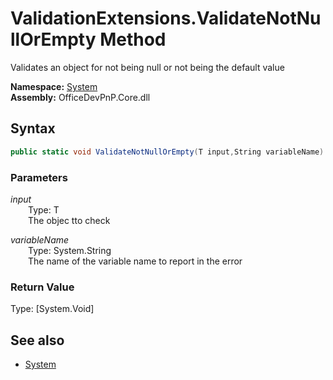 # ValidationExtensions.ValidateNotNullOrEmpty Method  
Validates an object for not being null or not being the default value  

**Namespace:** [System](System.md)  
**Assembly:** OfficeDevPnP.Core.dll  
## Syntax
```C#
public static void ValidateNotNullOrEmpty(T input,String variableName)
```
### Parameters
*input*  
&emsp;&emsp;Type: T  
&emsp;&emsp;The objec tto check  
  
*variableName*  
&emsp;&emsp;Type: System.String  
&emsp;&emsp;The name of the variable name to report in the error  
  
### Return Value
Type: [System.Void]  

## See also
- [System](System.md)
